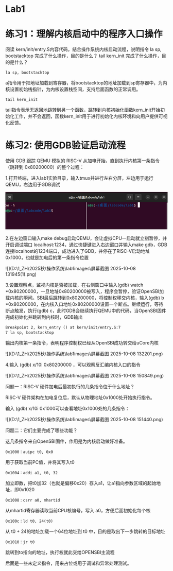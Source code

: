 # Lab1

# 练习1：理解内核启动中的程序入口操作
阅读 kern/init/entry.S内容代码，结合操作系统内核启动流程，说明指令 la sp, bootstacktop 完成了什么操作，目的是什么？ tail kern_init 完成了什么操作，目的是什么？

```
la sp, bootstacktop
```

a指令用于把地址加载到寄存器，将bootstacktop的地址加载到sp寄存器中，为内核设置初始栈指针，为内核设置栈空间，支持后面函数的正常调用。

```
tail kern_init
```

tail指令表示无返回地跳转到另一个函数，跳转到内核初始化函数kern_init开始初始化工作，并不会返回，函数kern_init用于进行初始化内核环境和向用户提供可视化反馈。

# 练习2: 使用GDB验证启动流程

使用 GDB 跟踪 QEMU 模拟的 RISC-V 从加电开始，直到执行内核第一条指令（跳转到 0x80200000）的整个过程：

1.打开终端，进入lab1实验目录，输入tmux并进行左右分屏，左边用于运行QEMU，右边用于GDB调试     

![](./lab1images/1.png)

2.在左边窗口输入make debug启动QEMU，会让虚拟CPU一启动就立刻暂停，并开启调试端口 localhost:1234，通过快捷键进入右边窗口并输入make gdb，GDB连接localhost的1234端口，成功进入了GDB，并停在了RISC-V启动地址 0x1000，也就是加电后的第一条指令位置

![](D:\1_ZH\2025秋\操作系统\lab1images\屏幕截图 2025-10-08 131945(1).png)

3.设置观察点，监视内核是否被加载，在右侧窗口中输入(gdb) watch *0x80200000，一旦地址0x80200000被写入，程序会暂停，验证OpenSBI加载内核的瞬间。SBI最后跳转到0x80200000，将控制权移交内核，输入(gdb) b *0x80200000，在内核入口地址0x80200000设置一个断点。继续运行，等待断点触发，执行(gdb) c，此时GDB会继续执行QEMU中的代码，当OpenSBI固件完成初始化并跳转到内核时，GDB输出

```
Breakpoint 2, kern_entry () at kern/init/entry.S:7
7 la sp, bootstacktop
```

输出内核第一条指令，表明程序控制权已经从OpenSBI成功转交给uCore内核

![](D:\1_ZH\2025秋\操作系统\lab1images\屏幕截图 2025-10-08 132201.png)

4.输入 (gdb) x/10i 0x80200000 ，可以观察反汇编内核入口的指令

![](D:\1_ZH\2025秋\操作系统\lab1images\屏幕截图 2025-10-08 150849.png)

问题一：RISC-V 硬件加电后最初执行的几条指令位于什么地址？

RISC-V 硬件架构在加电复位后，默认从物理地址0x1000处开始执行指令。

输入 (gdb) x/10i 0x1000可以查看地址0x1000处的几条指令：

![](D:\1_ZH\2025秋\操作系统\lab1images\屏幕截图 2025-10-08 151440.png)

问题二：它们主要完成了哪些功能？

这几条指令来自OpenSBI固件，作用是为内核启动做好准备。

```
0x1000：auipc t0, 0x0
```

用于获取当前PC值，并将其写入t0

```
0x1004：addi a1, t0, 32
```

加立即数，把t0加32（也就是偏移0x20）存入a1，让a1指向参数区域的起始地址，即0x1020

```
0x1008：csrr a0, mhartid
```

从mhartid寄存器读取当前CPU核编号，写入 a0，方便后面初始化每个核

```
0x100c：ld t0, 24(t0)
```

从 t0 + 24的地址加载一个64位地址到 t0 中，目的是取出下一步跳转的目标地址

```
0x1010：jr t0
```

跳转到to指向的地址，执行权就此交给OPENSBI主流程

后面是一些未定义指令，用来占位或用于调试和异常处理测试。



